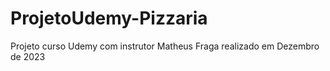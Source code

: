 # ProjetoUdemy-Pizzaria
Projeto curso Udemy com instrutor Matheus Fraga realizado em Dezembro de 2023
